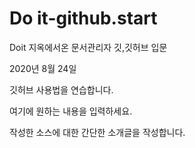 # Do it-github.start
Doit 지옥에서온 문서관리자 깃,깃허브 입문

2020년 8월 24일 

깃허브 사용법을 연습합니다.

여기에 원하는 내용을 입력하세요.

작성한 소스에 대한 간단한 소개글을 작성합니다.
